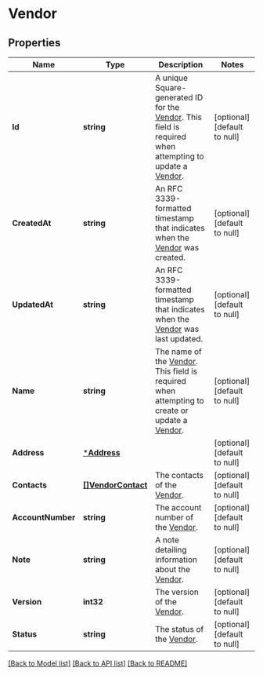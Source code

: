 # Vendor

## Properties
Name | Type | Description | Notes
------------ | ------------- | ------------- | -------------
**Id** | **string** | A unique Square-generated ID for the [Vendor](https://developer.squareup.com/reference/square_2024-07-17/objects/Vendor). This field is required when attempting to update a [Vendor](https://developer.squareup.com/reference/square_2024-07-17/objects/Vendor). | [optional] [default to null]
**CreatedAt** | **string** | An RFC 3339-formatted timestamp that indicates when the [Vendor](https://developer.squareup.com/reference/square_2024-07-17/objects/Vendor) was created. | [optional] [default to null]
**UpdatedAt** | **string** | An RFC 3339-formatted timestamp that indicates when the [Vendor](https://developer.squareup.com/reference/square_2024-07-17/objects/Vendor) was last updated. | [optional] [default to null]
**Name** | **string** | The name of the [Vendor](https://developer.squareup.com/reference/square_2024-07-17/objects/Vendor). This field is required when attempting to create or update a [Vendor](https://developer.squareup.com/reference/square_2024-07-17/objects/Vendor). | [optional] [default to null]
**Address** | [***Address**](Address.md) |  | [optional] [default to null]
**Contacts** | [**[]VendorContact**](VendorContact.md) | The contacts of the [Vendor](https://developer.squareup.com/reference/square_2024-07-17/objects/Vendor). | [optional] [default to null]
**AccountNumber** | **string** | The account number of the [Vendor](https://developer.squareup.com/reference/square_2024-07-17/objects/Vendor). | [optional] [default to null]
**Note** | **string** | A note detailing information about the [Vendor](https://developer.squareup.com/reference/square_2024-07-17/objects/Vendor). | [optional] [default to null]
**Version** | **int32** | The version of the [Vendor](https://developer.squareup.com/reference/square_2024-07-17/objects/Vendor). | [optional] [default to null]
**Status** | **string** | The status of the [Vendor](https://developer.squareup.com/reference/square_2024-07-17/objects/Vendor). | [optional] [default to null]

[[Back to Model list]](../README.md#documentation-for-models) [[Back to API list]](../README.md#documentation-for-api-endpoints) [[Back to README]](../README.md)

